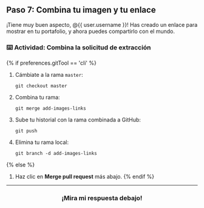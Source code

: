 ## Paso 7: Combina tu imagen y tu enlace

¡Tiene muy buen aspecto, @{{ user.username }}! Has creado un enlace para mostrar en tu portafolio, y ahora puedes compartirlo con el mundo.

### :keyboard: Actividad: Combina la solicitud de extracción

{% if preferences.gitTool == 'cli' %}
1. Cámbiate a la rama `master`:
    ```shell
    git checkout master
    ```
2. Combina tu rama:
    ```shell
    git merge add-images-links
    ```
3. Sube tu historial con la rama combinada a GitHub:
    ```shell
    git push
    ```
4. Elimina tu rama local:
    ```shell
    git branch -d add-images-links
    ```
{% else %}
1. Haz clic en **Merge pull request** más abajo.
{% endif %}

<hr>
<h3 align="center">¡Mira mi respuesta debajo!</h3>
